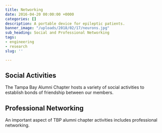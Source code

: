 ```yaml
---
title: Networking
date: 2016-04-20 00:00:00 +0000
categories: []
description: A portable device for epileptic patients.
banner_image: "/uploads/2018/02/17/neurons.jpg"
sub_heading: Social and Professional Networking
tags:
- engineering
- research
slug: ''

---
```

## Social Activities

The Tampa Bay Alumni Chapter hosts a variety of social activities to establish bonds of friendship between our members.

## Professional Networking

An important aspect of TBP alumni chapter activities includes professional networking.